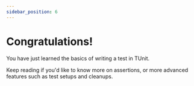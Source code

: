 ```yaml
---
sidebar_position: 6
---
```


# Congratulations!

You have just learned the basics of writing a test in TUnit.

Keep reading if you'd like to know more on assertions, or more advanced features such as test setups and cleanups. 